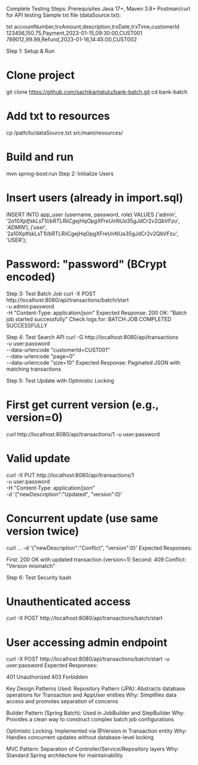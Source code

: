 Complete Testing Steps:
Prerequisites
Java 17+, Maven 3.8+
Postman/curl for API testing
Sample txt file (dataSource.txt):

txt
accountNumber,trxAmount,description,trxDate,trxTime,customerId
123456,150.75,Payment,2023-01-15,09:30:00,CUST001
789012,99.99,Refund,2023-01-16,14:45:00,CUST002

Step 1: Setup & Run
# Clone project
git clone https://github.com/sachikantatulu/bank-batch.git
cd bank-batch

# Add txt to resources
cp /path/to/dataSource.txt src/main/resources/

# Build and run
mvn spring-boot:run
Step 2: Initialize Users
# Insert users (already in import.sql)
INSERT INTO app_user (username, password, role) VALUES 
  ('admin', '$2a$10$XptfskLsT1l/bRTLRiiCgejHqOpgXFreUnNUa35gJdCr2v2QbVFzu', 'ADMIN'),
  ('user', '$2a$10$XptfskLsT1l/bRTLRiiCgejHqOpgXFreUnNUa35gJdCr2v2QbVFzu', 'USER');
# Password: "password" (BCrypt encoded)
Step 3: Test Batch Job
curl -X POST http://localhost:8080/api/transactions/batch/start \
  -u admin:password \
  -H "Content-Type: application/json"
Expected Response:
200 OK: "Batch job started successfully"
Check logs for: BATCH JOB COMPLETED SUCCESSFULLY

Step 4: Test Search API
curl -G http://localhost:8080/api/transactions \
  -u user:password \
  --data-urlencode "customerId=CUST001" \
  --data-urlencode "page=0" \
  --data-urlencode "size=10"
Expected Response:
Paginated JSON with matching transactions

Step 5: Test Update with Optimistic Locking
# First get current version (e.g., version=0)
curl http://localhost:8080/api/transactions/1 -u user:password

# Valid update
curl -X PUT http://localhost:8080/api/transactions/1 \
  -u user:password \
  -H "Content-Type: application/json" \
  -d '{"newDescription":"Updated", "version":0}'

# Concurrent update (use same version twice)
curl ... -d '{"newDescription":"Conflict", "version":0}'
Expected Responses:

First: 200 OK with updated transaction (version=1)
Second: 409 Conflict: "Version mismatch"

Step 6: Test Security
bash
# Unauthenticated access
curl -X POST http://localhost:8080/api/transactions/batch/start

# User accessing admin endpoint
curl -X POST http://localhost:8080/api/transactions/batch/start -u user:password
Expected Responses:

401 Unauthorized
403 Forbidden

Key Design Patterns Used:
Repository Pattern (JPA):
Abstracts database operations for Transaction and AppUser entities
Why: Simplifies data access and promotes separation of concerns

Builder Pattern (Spring Batch):
Used in JobBuilder and StepBuilder
Why: Provides a clean way to construct complex batch job configurations

Optimistic Locking:
Implemented via @Version in Transaction entity
Why: Handles concurrent updates without database-level locking

MVC Pattern:
Separation of Controller/Service/Repository layers
Why: Standard Spring architecture for maintainability 
